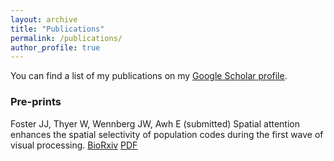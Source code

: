 ```yaml
---
layout: archive
title: "Publications"
permalink: /publications/
author_profile: true
---
```


You can find a list of my publications on my <u><a href="https://scholar.google.com/citations?hl=en&user=UY2PMbcAAAAJ">Google Scholar profile</a></u>.

### Pre-prints

Foster JJ, Thyer W, Wennberg JW, Awh E (submitted) Spatial attention enhances the spatial selectivity of population codes during the first wave of visual processing. 
[BioRxiv](https://www.biorxiv.org/content/10.1101/2020.07.30.228981v1) [PDF](http://williamthyer.github.io/files/foster_thyer_wennberg_awh_2020.pdf)
